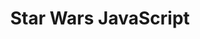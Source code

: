 ---
title: Star Wars JavaScript
level: 3
external: https://studio.code.org/s/starwars/stage/1/puzzle/1
---